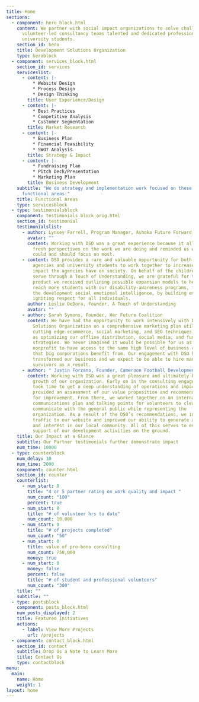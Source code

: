 ```yaml
---
title: Home
sections:
  - component: hero_block.html
    content: We partner with social impact organizations to solve challenges. Our
      volunteer-led consultancy teams talented and dedicated professionals and
      university students.
    section_id: hero
    title: Development Solutions Organization
    type: heroblock
  - component: services_block.html
    section_id: services
    serviceslist:
      - content: |-
          * Website Design
          * Process Design
          * Design Thinking
        title: User Experience/Design
      - content: |-
          * Best Practices
          * Competitive Analysis
          * Customer Segmentation
        title: Market Research
      - content: |-
          * Business Plan
          * Financial Feasibility
          * SWOT Analysis
        title: Strategy & Impact
      - content: |-
          * Fundraising Plan
          * Pitch Deck/Presentation
          * Marketing Plan
        title: Business Development
    subtitle: "We do strategy and implementation work focused on these core
      functional areas:"
    title: Functional Areas
    type: servicesblock
  - type: testimonialsblock
    component: testimonials_block_orig.html
    section_id: testimonial
    testimonialslist:
      - author: Lynsey Farrell, Program Manager, Ashoka Future Forward
        avatar: ""
        content: Working with DSO was a great experience because it allowed us to get
          fresh perspectives on the work we are doing and reminded us what we
          could and should focus on most.
      - content: DSO provides a rare and valuable opportunity for both non-for-profit
          agencies and university students to work together to increase the
          impact the agencies have on society. On behalf of the children we
          serve through A Touch of Understanding, we are grateful for the
          product we received outlining possible expansion models to help us
          reach more students with our disability-awareness programs, fostering
          the development social emotional intelligence, by building empathy and
          igniting respect for all individuals.
        author: Leslie DeDora, Founder, A Touch of Understanding
        avatar: ""
      - author: Sarah Symons, Founder, Her Future Coalition
        content: We have had the opportunity to work intensively with Development
          Solutions Organization on a comprehensive marketing plan utilizing
          cutting edge ecommerce, social marketing, and SEO techniques, as well
          as optimizing our offline distribution, social media, and fundraising
          strategies. We never imagined it would be possible for us as a
          nonprofit to have access to the same high level of business consulting
          that big corporations benefit from. Our engagement with DSO has truly
          transformed our business and we expect to be able to hire many more
          survivors as a result.
      - author: " Justin Forzano, Founder, Cameroon Football Development Program (CFDP)"
        content: Working with DSO was a great pleasure and ultimately beneficial to the
          growth of our organization. Early on in the consulting engagement, DSO
          took time to get a deep understanding of operations and impact and
          provided an assessment of our value proposition and recommendations
          for improvement. From there, we worked together on an internal
          communications plan and talking points for volunteers to clearly
          communicate with the general public while representing the
          organization. As a result of the DSO’s recommendations, we increased
          traffic to our website and improved our ability to generate awareness
          and interest in our local community. All of this serves to enhance
          support of our development activities on the ground.
    title: Our Impact at a Glance
    subtitle: Our Partner testimonials further demonstrate impact
    num_time: 10000
  - type: counterblock
    num_delay: 10
    num_time: 2000
    component: counter.html
    section_id: counter
    counterlist:
      - num_start: 0
        title: "4 or 5 partner rating on work quality and impact "
        num_count: "100"
        percent: true
      - num_start: 0
        title: "# of volunteer hrs to date"
        num_count: 10,000
      - num_start: 0
        title: "# of projects completed"
        num_count: "50"
      - num_start: 0
        title: value of pro-bono consulting
        num_count: 750,000
        money: true
      - num_start: 0
        money: false
        percent: false
        title: "# of student and professional volunteers"
        num_count: "300"
    title: ""
    subtitle: ""
  - type: postsblock
    component: posts_block.html
    num_posts_displayed: 2
    title: Featured Initiatives
    actions:
      - label: View More Projects
        url: /projects
  - component: contact_block.html
    section_id: contact
    subtitle: Drop Us a Note to Learn More
    title: Contact Us
    type: contactblock
menu:
  main:
    name: Home
    weight: 1
layout: home
---
```

